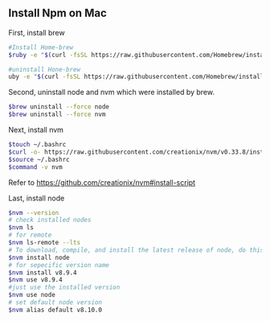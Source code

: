 ## Install Npm on Mac
First, install brew
``` bash
#Install Home-brew
$ruby -e "$(curl -fsSL https://raw.githubusercontent.com/Homebrew/install/master/install)"

#uninstall Hone-brew
uby -e "$(curl -fsSL https://raw.githubusercontent.com/Homebrew/install/master/uninstall)"
```
Second, uninstall node and nvm which were installed by brew.
``` bash
$brew uninstall --force node
$brew uninstall --force nvm
```
Next, install nvm
```bash
$touch ~/.bashrc
$curl -o- https://raw.githubusercontent.com/creationix/nvm/v0.33.8/install.sh | bash
$source ~/.bashrc
$command -v nvm 
```
Refer to https://github.com/creationix/nvm#install-script

Last, install node
```bash
$nvm --version
# check installed nodes
$nvm ls
# for remote 
$nvm ls-remote --lts
# To download, compile, and install the latest release of node, do this:
$nvm install node
# for sepecific version name
$nvm install v8.9.4
$nvm use v8.9.4
#just use the installed version
$nvm use node
# set default node version
$nvm alias default v8.10.0
```

